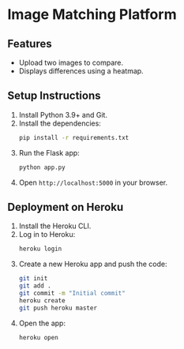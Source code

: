 
# Image Matching Platform

## Features
- Upload two images to compare.
- Displays differences using a heatmap.

## Setup Instructions

1. Install Python 3.9+ and Git.
2. Install the dependencies:
    ```bash
    pip install -r requirements.txt
    ```
3. Run the Flask app:
    ```bash
    python app.py
    ```
4. Open `http://localhost:5000` in your browser.

## Deployment on Heroku

1. Install the Heroku CLI.
2. Log in to Heroku:
    ```bash
    heroku login
    ```
3. Create a new Heroku app and push the code:
    ```bash
    git init
    git add .
    git commit -m "Initial commit"
    heroku create
    git push heroku master
    ```
4. Open the app:
    ```bash
    heroku open
    ```
